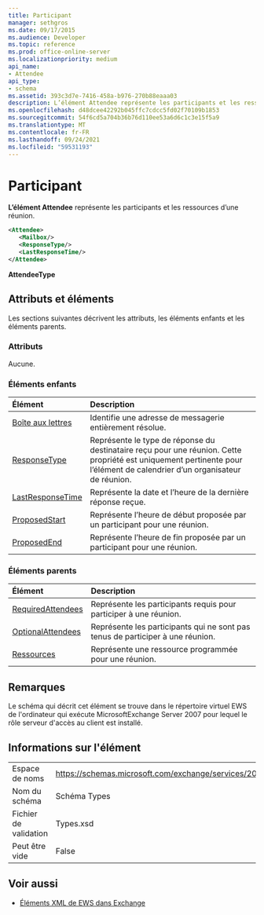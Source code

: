 ```yaml
---
title: Participant
manager: sethgros
ms.date: 09/17/2015
ms.audience: Developer
ms.topic: reference
ms.prod: office-online-server
ms.localizationpriority: medium
api_name:
- Attendee
api_type:
- schema
ms.assetid: 393c3d7e-7416-458a-b976-270b88eaaa03
description: L’élément Attendee représente les participants et les ressources d’une réunion.
ms.openlocfilehash: d48dcee42292b045ffc7cdcc5fd02f70109b1853
ms.sourcegitcommit: 54f6cd5a704b36b76d110ee53a6d6c1c3e15f5a9
ms.translationtype: MT
ms.contentlocale: fr-FR
ms.lasthandoff: 09/24/2021
ms.locfileid: "59531193"
---
```

# <a name="attendee"></a>Participant

**L’élément Attendee** représente les participants et les ressources d’une réunion. 
  
```xml
<Attendee>
   <Mailbox/>
   <ResponseType/>
   <LastResponseTime/>
</Attendee>
```

 **AttendeeType**
## <a name="attributes-and-elements"></a>Attributs et éléments

Les sections suivantes décrivent les attributs, les éléments enfants et les éléments parents.
  
### <a name="attributes"></a>Attributs

Aucune.
  
### <a name="child-elements"></a>Éléments enfants

|**Élément**|**Description**|
|:-----|:-----|
|[Boîte aux lettres](mailbox.md) <br/> |Identifie une adresse de messagerie entièrement résolue.  <br/> |
|[ResponseType](responsetype.md) <br/> |Représente le type de réponse du destinataire reçu pour une réunion. Cette propriété est uniquement pertinente pour l’élément de calendrier d’un organisateur de réunion.  <br/> |
|[LastResponseTime](lastresponsetime.md) <br/> |Représente la date et l’heure de la dernière réponse reçue.  <br/> |
|[ProposedStart](proposedstart-attendeetype.md) <br/> |Représente l’heure de début proposée par un participant pour une réunion. <br/> |
|[ProposedEnd](proposedend-attendeetype.md) <br/> |Représente l’heure de fin proposée par un participant pour une réunion. <br/> |
   
### <a name="parent-elements"></a>Éléments parents

|**Élément**|**Description**|
|:-----|:-----|
|[RequiredAttendees](requiredattendees.md) <br/> |Représente les participants requis pour participer à une réunion.  <br/> |
|[OptionalAttendees](optionalattendees.md) <br/> |Représente les participants qui ne sont pas tenus de participer à une réunion.  <br/> |
|[Ressources](resources.md) <br/> |Représente une ressource programmée pour une réunion.  <br/> |
   
## <a name="remarks"></a>Remarques

Le schéma qui décrit cet élément se trouve dans le répertoire virtuel EWS de l'ordinateur qui exécute MicrosoftExchange Server 2007 pour lequel le rôle serveur d'accès au client est installé.
  
## <a name="element-information"></a>Informations sur l'élément

|||
|:-----|:-----|
|Espace de noms  <br/> |https://schemas.microsoft.com/exchange/services/2006/types  <br/> |
|Nom du schéma  <br/> |Schéma Types  <br/> |
|Fichier de validation  <br/> |Types.xsd  <br/> |
|Peut être vide  <br/> |False  <br/> |
   
## <a name="see-also"></a>Voir aussi

- [Éléments XML de EWS dans Exchange](ews-xml-elements-in-exchange.md)

